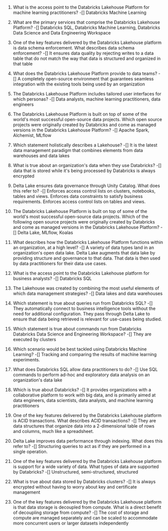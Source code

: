 1. What is the access point to the Databricks Lakehouse Platform for machine learning practitioners?
-[] Databricks Machine Learning

2. What are the primary services that comprise the Databricks Lakehouse Platform?
-[] Databricks SQL, Databricks Machine Learning, Databricks Data Science and Data Engineering Workspace

3. One of the key features delivered by the Databricks Lakehouse platform is data schema enforcement. What describes data schema enforcement?
-[] It ensures data quality by rejecting writes to a data table that do not match the way that data is structured and organized in that table

4. What does the Databricks Lakehouse Platform provide to data teams?
-[] A completely open-source environment that guarantees seamless integration with the existing tools being used by an organization

5. The Databricks Lakehouse Platform includes tailored user interfaces for which personas?
-[] Data analysts, machine learning practitioners, data engineers

6. The Databricks Lakehouse Platform is built on top of some of the world's most successful open-source data projects. Which open source projects were originally created by Databricks and come as managed versions in the Databricks Lakehouse Platform?
-[] Apache Spark, Alchemist, MLflow

7. Which statement holistically describes a Lakehouse?
-[] It is the latest data management paradigm that combines elements from data warehouses and data lakes

8. What is true about an organization's data when they use Databricks?
-[] data that is stored while it's being processed by Databricks is always encrypted

9. Delta Lake ensures data governance through Unity Catalog. What does this refer to?
-[] Enforces access control lists on clusters, notebooks, tables and views. Enforces data constraints to satisfy business requirements. Enforces access control lists on tables and views.

10. The Databricks Lakehouse Platform is built on top of some of the world's most successful open-source data projects. Which of the following open source projects were originally created by Databricks and come as managed versions in the Databricks Lakehouse Platform?
-[] Delta Lake, MLflow, Koalas

11. What describes how the Databricks Lakehouse Platform functions within an organization, at a high level?
-[] A variety of data types land in an organization's open data lake. Delta Lake augments that data lake by providing structure and governance to that data. That data is then used by data practitioners for their data use cases.

12. What is the access point to the Databricks Lakehouse platform for business analysts?
-[] Databricks SQL

13. The Lakehouse was created by combining the most useful elements of which data management strategies?
-[] Data lakes and data warehouses

14. Which statement is true about queries run from Databricks SQL?
-[] They automatically connect to business intelligence tools without the need for additional configuration. They pass through Delta Lake to ensure that data being retrieved is relevant for use-cases being studied.

15. Which statement is true about commands run from Databricks Databricks Data Science and Engineering Workspace?
-[] They are executed by clusters

16. Which scenario would be best tackled using Databricks Machine Learning?
-[] Tracking and comparing the results of machine learning experiments.

17. What does Databricks SQL allow data practitioners to do?
-[] Use SQL commands to perform ad-hoc and exploratory data analysis on an organization's data lake

18. Which is true about Databricks?
-[] It provides organizations with a collaborative platform to work with big data, and is primarily aimed at data engineers, data scientists, data analysts, and machine learning practitioners

19. One of the key features delivered by the Databricks Lakehouse platform is ACID transactions. What describes ACID transactions?
-[] They are data structures that organize data into a 2-dimensional table of rows and columns, much like a spreadsheet.

20. Delta Lake improves data performance through indexing. What does this refer to?
-[] Structuring queries to act as if they are performed in a single operation.

21. One of the key features delivered by the Databricks Lakehouse platform is support for a wide variety of data. What types of data are supported by Databricks?
-[] Unstructured, semi-structured, structured

22. What is true about data stored by Databricks clusters?
-[] It is always encrypted without having to worry about key and certificate management

23. One of the key features delivered by the Databricks Lakehouse platform is that data storage is decoupled from compute. What is a direct benefit of decoupling storage from compute?
-[] The cost of storage and compute are managed separately and can be scaled to accommodate more concurrent users or larger datasets independently


